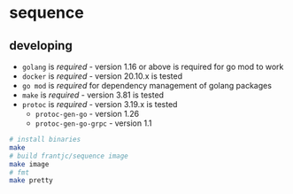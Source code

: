 # sequence

## developing

- `golang` is _required_ - version 1.16 or above is required for go mod to work
- `docker` is _required_ - version 20.10.x is tested
- `go mod` is _required_ for dependency management of golang packages
- `make` is _required_ - version 3.81 is tested
- `protoc` is _required_ - version 3.19.x is tested
    - `protoc-gen-go` - version 1.26
    - `protoc-gen-go-grpc` - version 1.1

```sh
# install binaries
make
# build frantjc/sequence image
make image
# fmt
make pretty
```
